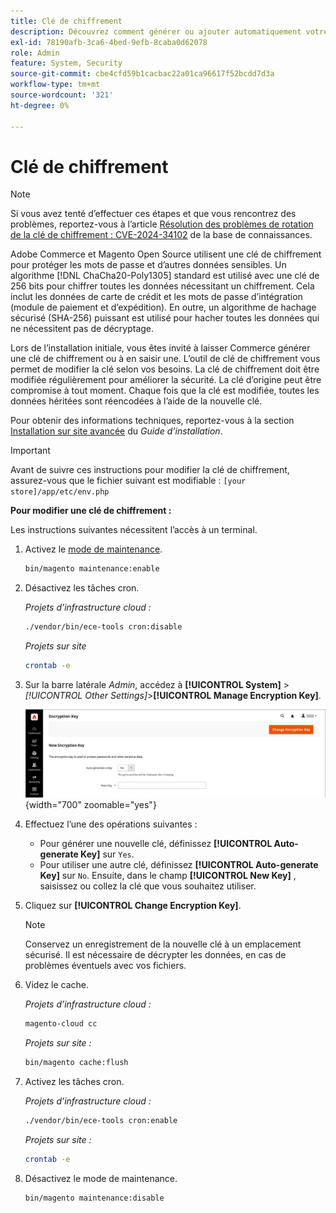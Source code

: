 ```yaml
---
title: Clé de chiffrement
description: Découvrez comment générer ou ajouter automatiquement votre propre clé de chiffrement, qui doit être modifiée régulièrement pour améliorer la sécurité.
exl-id: 78190afb-3ca6-4bed-9efb-8caba0d62078
role: Admin
feature: System, Security
source-git-commit: cbe4cfd59b1cacbac22a01ca96617f52bcdd7d3a
workflow-type: tm+mt
source-wordcount: '321'
ht-degree: 0%

---
```


# Clé de chiffrement

>[!NOTE]
>
>Si vous avez tenté d’effectuer ces étapes et que vous rencontrez des problèmes, reportez-vous à l’article [Résolution des problèmes de rotation de la clé de chiffrement : CVE-2024-34102](https://experienceleague.adobe.com/en/docs/commerce-knowledge-base/kb/troubleshooting/known-issues-patches-attached/troubleshooting-encryption-key-rotation-cve-2024-34102) de la base de connaissances.

Adobe Commerce et Magento Open Source utilisent une clé de chiffrement pour protéger les mots de passe et d’autres données sensibles. Un algorithme [!DNL ChaCha20-Poly1305] standard est utilisé avec une clé de 256 bits pour chiffrer toutes les données nécessitant un chiffrement. Cela inclut les données de carte de crédit et les mots de passe d’intégration (module de paiement et d’expédition). En outre, un algorithme de hachage sécurisé (SHA-256) puissant est utilisé pour hacher toutes les données qui ne nécessitent pas de décryptage.

Lors de l’installation initiale, vous êtes invité à laisser Commerce générer une clé de chiffrement ou à en saisir une. L’outil de clé de chiffrement vous permet de modifier la clé selon vos besoins. La clé de chiffrement doit être modifiée régulièrement pour améliorer la sécurité. La clé d’origine peut être compromise à tout moment. Chaque fois que la clé est modifiée, toutes les données héritées sont réencodées à l’aide de la nouvelle clé.

Pour obtenir des informations techniques, reportez-vous à la section [Installation sur site avancée](https://experienceleague.adobe.com/docs/commerce-operations/installation-guide/advanced.html) du _Guide d’installation_.

>[!IMPORTANT]
>
>Avant de suivre ces instructions pour modifier la clé de chiffrement, assurez-vous que le fichier suivant est modifiable : `[your store]/app/etc/env.php`

**Pour modifier une clé de chiffrement :**

Les instructions suivantes nécessitent l’accès à un terminal.

1. Activez le [mode de maintenance](https://experienceleague.adobe.com/en/docs/commerce-operations/configuration-guide/setup/application-modes#maintenance-mode).

   ```bash
   bin/magento maintenance:enable
   ```

1. Désactivez les tâches cron.

   _Projets d’infrastructure cloud :_

   ```bash
   ./vendor/bin/ece-tools cron:disable
   ```

   _Projets sur site_

   ```bash
   crontab -e
   ```

1. Sur la barre latérale _Admin_, accédez à **[!UICONTROL System]** > _[!UICONTROL Other Settings]_>**[!UICONTROL Manage Encryption Key]**.

   ![Clé de chiffrement système](./assets/encryption-key.png){width="700" zoomable="yes"}

1. Effectuez l’une des opérations suivantes :

   - Pour générer une nouvelle clé, définissez **[!UICONTROL Auto-generate Key]** sur `Yes`.
   - Pour utiliser une autre clé, définissez **[!UICONTROL Auto-generate Key]** sur `No`. Ensuite, dans le champ **[!UICONTROL New Key]** , saisissez ou collez la clé que vous souhaitez utiliser.

1. Cliquez sur **[!UICONTROL Change Encryption Key]**.

   >[!NOTE]
   >
   >Conservez un enregistrement de la nouvelle clé à un emplacement sécurisé. Il est nécessaire de décrypter les données, en cas de problèmes éventuels avec vos fichiers.

1. Videz le cache.

   _Projets d’infrastructure cloud :_

   ```bash
   magento-cloud cc
   ```

   _Projets sur site :_

   ```bash
   bin/magento cache:flush
   ```

1. Activez les tâches cron.

   _Projets d’infrastructure cloud :_

   ```bash
   ./vendor/bin/ece-tools cron:enable
   ```

   _Projets sur site :_

   ```bash
   crontab -e
   ```

1. Désactivez le mode de maintenance.

   ```bash
   bin/magento maintenance:disable
   ```
